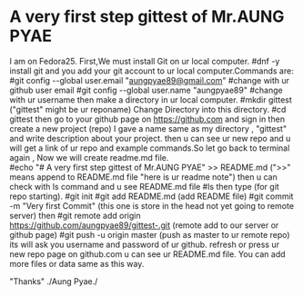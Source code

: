 # A very first step gittest of Mr.AUNG PYAE
I am on Fedora25.
First,We must install Git on ur local computer.
#dnf -y install git 
and you add your git account to ur local computer.Commands are: 
#git config --global user.email "aungpyae89@gmail.com"       #change with ur github user email
#git config --global user.name "aungpyae89"                    #change with ur username 
then make a directory in ur local computer. 
#mkdir gittest   ("gittest" might be ur reponame)
Change Directory into this directory.
#cd gittest 
then  go to your github page on https://github.com and sign in then create a new project (repo) 
I gave  a name same as my directory , "gittest" and write description about your project.
then u can see ur new repo and u will get a link of ur repo and example commands.So let go back to terminal again ,
Now we will create readme.md file.  
#echo "# A very first step gittest of Mr.AUNG PYAE" >> README.md     (">>" means append to README.md file "here is ur readme note")
then u can check with ls command  and u see README.md file 
#ls 
then type (for git repo starting).
#git init
#git add README.md     (add README file)
#git commit -m "Very first Commit"   (this one is store in the head not yet going to remote server) 
then 
#git remote add origin https://github.com/aungpyae89/gittest-.git    (remote add to our server or github page) 
#git push -u origin master   (push as master to ur remote repo) 
its will ask you username and password of ur github.
refresh or press ur new repo page on github.com u can see ur README.md file.
You can add more files or data same as  this way. 

"Thanks"
./Aung Pyae./
